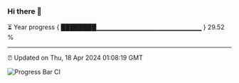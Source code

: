 ### Hi there 👋

⏳ Year progress { ████████▁▁▁▁▁▁▁▁▁▁▁▁▁▁▁▁▁▁▁▁▁▁ } 29.52 %

---

⏰ Updated on Thu, 18 Apr 2024 01:08:19 GMT

![Progress Bar CI](https://github.com/liununu/liununu/workflows/Progress%20Bar%20CI/badge.svg)

